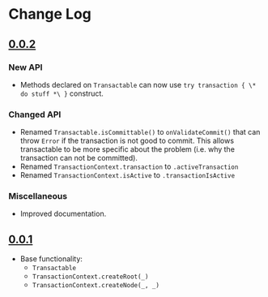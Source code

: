# Change Log

## [0.0.2](https://github.com/courteouselk/Transactions/compare/0.0.1...0.0.2)

### New API

- Methods declared on `Transactable` can now use `try transaction { \* do stuff *\ }` construct.

### Changed API

- Renamed `Transactable.isCommittable()` to `onValidateCommit()` that  can throw `Error` if the 
  transaction is not good to commit. This allows transactable to be more specific about the 
  problem (i.e. why the transaction can not be committed).
- Renamed `TransactionContext.transaction` to `.activeTransaction`
- Renamed `TransactionContext.isActive` to `.transactionIsActive`

### Miscellaneous

- Improved documentation.

## [0.0.1](https://github.com/courteouselk/Transactions/releases/tag/0.0.1)

- Base functionality:
  - `Transactable`
  - `TransactionContext.createRoot(_)`
  - `TransactionContext.createNode(_, _)`
